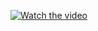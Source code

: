 
[![Watch the video](https://github.com/dronefreak/RIFT/blob/master/rift.png)](https://www.youtube.com/watch?v=XviSLDWHbTw&feature=youtu.be)




